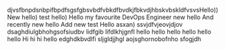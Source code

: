 djvsfbnpdsnbpifbpdfsgsfgbsvbdfvbkdfbvdkjfbkvdjhbskvbskldfvsvsHello))
New hello)
test hello)
Hello my favourite DevOps Engineer
new hello
And recently new hello
Add new test
Hello asxan)
ssvjdfvjeovjdjov
dsaghdiulgbhohgsofsiudbv lidfgib lifdlkhjgnfl
	hello hello hello 
hello hello hello
Hi hi hi
hello
edghdkbvdlfi
sljgldjjhgl
aojsghornobofnho
sfogjdh
